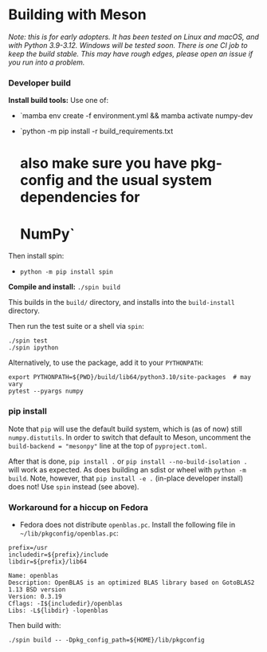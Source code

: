 # Building with Meson

_Note: this is for early adopters. It has been tested on Linux and macOS, and
with Python 3.9-3.12. Windows will be tested soon. There is one CI job to keep
the build stable. This may have rough edges, please open an issue if you run
into a problem._

### Developer build

**Install build tools:** Use one of:

- `mamba env create -f environment.yml && mamba activate numpy-dev

- `python -m pip install -r build_requirements.txt
  # also make sure you have pkg-config and the usual system dependencies for
  # NumPy`

Then install spin:
- `python -m pip install spin`

**Compile and install:** `./spin build`

This builds in the `build/` directory, and installs into the `build-install` directory.

Then run the test suite or a shell via `spin`:
```
./spin test
./spin ipython
```

Alternatively, to use the package, add it to your `PYTHONPATH`:
```
export PYTHONPATH=${PWD}/build/lib64/python3.10/site-packages  # may vary
pytest --pyargs numpy
```


### pip install

Note that `pip` will use the default build system, which is (as of now) still
`numpy.distutils`. In order to switch that default to Meson, uncomment the
`build-backend = "mesonpy"` line at the top of `pyproject.toml`.

After that is done, `pip install .` or `pip install --no-build-isolation .`
will work as expected. As does building an sdist or wheel with `python -m build`.
Note, however, that `pip install -e .` (in-place developer install) does not!
Use `spin` instead (see above).



### Workaround for a hiccup on Fedora

- Fedora does not distribute `openblas.pc`. Install the following file in `~/lib/pkgconfig/openblas.pc`:

```
prefix=/usr
includedir=${prefix}/include
libdir=${prefix}/lib64

Name: openblas
Description: OpenBLAS is an optimized BLAS library based on GotoBLAS2 1.13 BSD version
Version: 0.3.19
Cflags: -I${includedir}/openblas
Libs: -L${libdir} -lopenblas
```

Then build with:

```
./spin build -- -Dpkg_config_path=${HOME}/lib/pkgconfig
```
